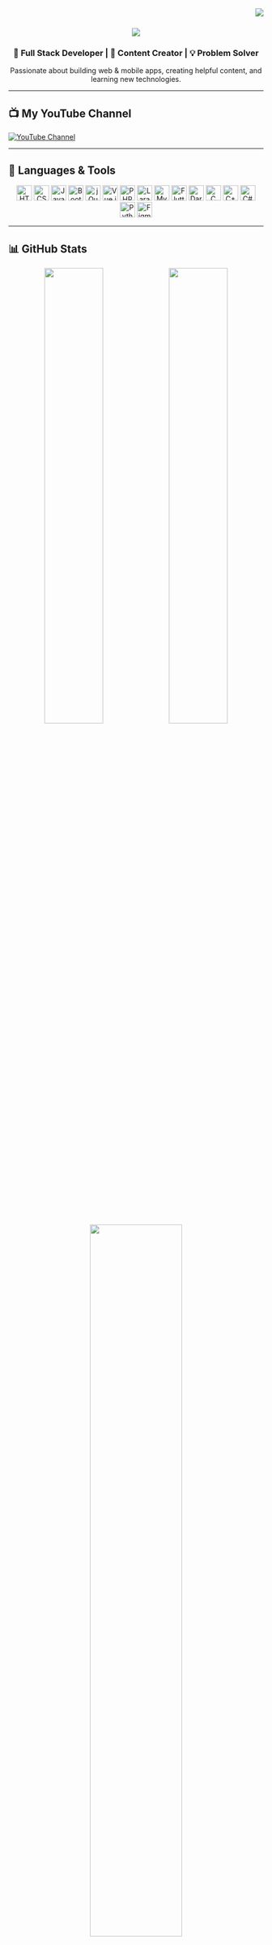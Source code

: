 <img align="right" src="https://visitor-badge.laobi.icu/badge?page_id=ismailabdo.ismailabdo" />

<h1 align="center">
  <a href="https://git.io/typing-svg">
    <img src="https://readme-typing-svg.herokuapp.com?lines=Hi,+I’m+Amr+Ahmed+👋;Full+Stack+Web+Developer;Content+Creator+on+YouTube;Welcome+to+my+GitHub!;Nice+to+meet+you!&center=true&size=25">
  </a>
</h1>

<h3 align="center">
  🚀 Full Stack Developer | 🎥 Content Creator | 💡 Problem Solver
</h3>

<p align="center">
  Passionate about building web & mobile apps, creating helpful content, and learning new technologies.
</p>

---

## 📺 My YouTube Channel
[![YouTube Channel](https://img.shields.io/badge/YouTube-Web%20CodeAM-red?style=for-the-badge&logo=youtube)](https://www.youtube.com/channel/UCDY43pXhT-IBSj8XBU2SrrQ)

---

## 🔧 Languages & Tools

<p align="center">
  <img title="HTML5" height="30" src="https://cdn.jsdelivr.net/gh/devicons/devicon/icons/html5/html5-original.svg" />
  <img title="CSS3" height="30" src="https://cdn.jsdelivr.net/gh/devicons/devicon/icons/css3/css3-original.svg" />
  <img title="JavaScript" height="30" src="https://cdn.jsdelivr.net/gh/devicons/devicon/icons/javascript/javascript-original.svg" />
  <img title="Bootstrap" height="30" src="https://cdn.jsdelivr.net/gh/devicons/devicon/icons/bootstrap/bootstrap-original.svg" />
  <img title="jQuery" height="30" src="https://cdn.jsdelivr.net/gh/devicons/devicon/icons/jquery/jquery-original.svg" />
  <img title="Vue.js" height="30" src="https://cdn.jsdelivr.net/gh/devicons/devicon/icons/vuejs/vuejs-original.svg" />
  <img title="PHP" height="30" src="https://cdn.jsdelivr.net/gh/devicons/devicon/icons/php/php-original.svg" />
  <img title="Laravel" height="30" src="https://cdn.jsdelivr.net/gh/devicons/devicon/icons/laravel/laravel-original.svg" />
  <img title="MySQL" height="30" src="https://cdn.jsdelivr.net/gh/devicons/devicon/icons/mysql/mysql-original.svg" />
  <img title="Flutter" height="30" src="https://cdn.jsdelivr.net/gh/devicons/devicon/icons/flutter/flutter-original.svg" />
  <img title="Dart" height="30" src="https://cdn.jsdelivr.net/gh/devicons/devicon/icons/dart/dart-original.svg" />
  <img title="C" height="30" src="https://cdn.jsdelivr.net/gh/devicons/devicon/icons/c/c-original.svg" />
  <img title="C++" height="30" src="https://cdn.jsdelivr.net/gh/devicons/devicon/icons/cplusplus/cplusplus-original.svg" />
  <img title="C#" height="30" src="https://cdn.jsdelivr.net/gh/devicons/devicon/icons/csharp/csharp-original.svg" />
  <img title="Python" height="30" src="https://cdn.jsdelivr.net/gh/devicons/devicon/icons/python/python-original.svg" />
  <img title="Figma" height="30" src="https://cdn.jsdelivr.net/gh/devicons/devicon/icons/figma/figma-original.svg" />
</p>

---

## 📊 GitHub Stats

<p align="center">
  <img width="48%" src="https://github-readme-stats.vercel.app/api?username=ismailabdo&show_icons=true&theme=react&hide_border=true&border_color=61dafb" />
  <img width="48%" src="https://github-readme-streak-stats.herokuapp.com/?user=ismailabdo&theme=react&hide_border=true&border_color=61dafb" />
</p>

<p align="center">
  <img width="60%" src="https://github-readme-stats.vercel.app/api/top-langs/?username=ismailabdo&layout=compact&theme=react&hide_border=true&border_color=61dafb" />
</p>

---

## 🔗 Connect With Me

<p align="center">
  <a href="https://www.linkedin.com/in/ismailabdo" target="_blank">
    <img height="30" src="https://cdn.jsdelivr.net/gh/devicons/devicon/icons/linkedin/linkedin-original.svg" alt="LinkedIn">
  </a>
  <a href="https://www.instagram.com/ismailabdo" target="_blank">
    <img height="30" src="https://cdn.jsdelivr.net/gh/devicons/devicon/icons/instagram/instagram-original.svg" alt="Instagram">
  </a>
  <a href="mailto:ismailabdo@example.com">
    <img height="30" src="https://img.shields.io/badge/Gmail-D14836?style=for-the-badge&logo=gmail&logoColor=white" />
  </a>
</p>
---

## 📌 Featured Projects

<div align="center">
  <a href="https://github.com/ismailabdo/project1">
    <img align="center" height="120" src="https://github-readme-stats.vercel.app/api/pin/?username=ismailabdo&repo=project1&theme=react&border_color=61dafb&border_radius=10">
  </a>
  <a href="https://github.com/ismailabdo/project2">
    <img align="center" height="120" src="https://github-readme-stats.vercel.app/api/pin/?username=ismailabdo&repo=project2&theme=react&border_color=61dafb&border_radius=10">
  </a>
</div>
